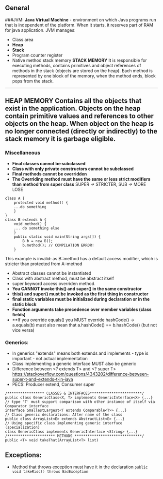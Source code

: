 ## General
###JVM: 
**Java Virtual Machine** - environment on which Java programs run that is independent of the platform.
When it starts, it reserves part of RAM for java application.
JVM manages:
- Class area
- **Heap**
- **Stack**
- Program counter register
- Native method stack memory
**STACK MEMORY**
It is responsible for executing methods, contains primitives and object references of methods in the stack (objects are
stored on the heap). Each method is represented by one block of the memory, when the method ends, block pops from the stack.
----
**HEAP MEMORY**
Contains all the objects that exist in the application. Objects on the heap contain primitive values and references to other
objects on the heap. When object on the heap is no longer connected (directly or indirectly) to the stack memory it is garbage
eligible. 
----
 
### Miscellaneous
- **Final classes cannot be subclassed**
- **Class with only private constructors cannot be subclassed**
- **Final methods cannot be overridden**
- **The Overriding method must have the same or less strict modifiers than method from super class** SUPER -> STRICTER, SUB -> MORE LOSE
```
class A {
    protected void method() {
    ...do something
    }
}
class B extends A {
    void method() {
    ... do something else
    }
    public static void main(String args[]) {
        B b = new B();
        b.method(); // COMPILATION ERROR!
    }
```
This example is invalid: as B::method has a default access modifier, which is stricter than protected from A::method
- Abstract classes cannot be instantiated
- Class with abstract method, must be abstract itself
- super keyword access overriden method.
- **You CANNOT invoke this() and super() in the same constructor**
- **this() and super() must be invoked as the first thing in constructor**
- **final static variables must be initialized during declaration or in the static block**
- **Function arguments take precedence over member variables (class fields)**
- **If you override equals() you MUST override hashCode() -> a.equals(b) must also mean that a.hashCode() == b.hashCode() (but not vice versa)

### Generics:
- In generics "extends" means both extends and implements - type is important - not actual implementation
- Class implementing a generic interface MUST also be generic
- Difference between <? extends T> and <? super T> https://stackoverflow.com/questions/4343202/difference-between-super-t-and-extends-t-in-java
- PECS: Producer extend, Consumer super
```
/***************** CLASSES & INTERFACES************************/
public class GenericClass<X, T> implements GenericInterface<X> {...}
// type 'T' must support comparison with other instance of itself via Comparator interface
interface SmallestLargest<T extends Comparable<T>> {...} 
// Class generic declarations: After name of the class
public class ArrayList<E> extends AbstractList<E> {...} 
// Using specific class implementing generic interface (specialization)
class GenericClass implements GenericInterface <String> {...} 
/********************** METHODS *******************************/
public <T> void takeThat(ArrayList<T> list)
```
## Exceptions:
- Method that throws exception must have it in the declaration `public void takeRisc() throws BadException`
